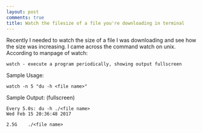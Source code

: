 ```yaml
---
layout: post
comments: true
title: Watch the filesize of a file you're downloading in terminal
---
```

Recently I needed to watch the size of a file I was downloading and see how the size was increasing. I came across the command watch on unix. 
According to manpage of watch:
```
watch - execute a program periodically, showing output fullscreen
```
Sample Usage:
```
watch -n 5 "du -h <file name>"
```
Sample Output: (fullscreen)
```
Every 5.0s: du -h ./<file name>                                                         Wed Feb 15 20:36:48 2017

2.5G    ./<file name>
```
